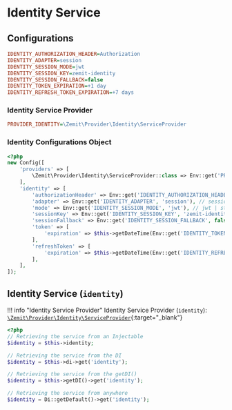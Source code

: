 # Identity Service

## Configurations

```ini
IDENTITY_AUTHORIZATION_HEADER=Authorization
IDENTITY_ADAPTER=session
IDENTITY_SESSION_MODE=jwt
IDENTITY_SESSION_KEY=zemit-identity
IDENTITY_SESSION_FALLBACK=false
IDENTITY_TOKEN_EXPIRATION=+1 day
IDENTITY_REFRESH_TOKEN_EXPIRATION=+7 days
```

### Identity Service Provider

```ini
PROVIDER_IDENTITY=\Zemit\Provider\Identity\ServiceProvider
```

### Identity Configurations Object

```php
<?php
new Config([
    'providers' => [
        \Zemit\Provider\Identity\ServiceProvider::class => Env::get('PROVIDER_IDENTITY', \Zemit\Provider\Identity\ServiceProvider::class),
    ],
    'identity' => [
        'authorizationHeader' => Env::get('IDENTITY_AUTHORIZATION_HEADER', 'Authorization'),
        'adapter' => Env::get('IDENTITY_ADAPTER', 'session'), // session | database
        'mode' => Env::get('IDENTITY_SESSION_MODE', 'jwt'), // jwt | string
        'sessionKey' => Env::get('IDENTITY_SESSION_KEY', 'zemit-identity'),
        'sessionFallback' => Env::get('IDENTITY_SESSION_FALLBACK', false),
        'token' => [
            'expiration' => $this->getDateTime(Env::get('IDENTITY_TOKEN_EXPIRATION', '+1 day'), $now)->getTimestamp(),
        ],
        'refreshToken' => [
            'expiration' => $this->getDateTime(Env::get('IDENTITY_REFRESH_TOKEN_EXPIRATION', '+7 day'), $now)->getTimestamp(),
        ],
    ],
]);
```

## Identity Service (`identity`)

!!! info "Identity Service Provider"
    Identity Service Provider (`identity`):
    [`\Zemit\Provider\Identity\ServiceProvider`](https://github.com/zemit-cms/core/blob/master/src/Provider/Identity/ServiceProvider.php){:target="_blank"}

```php
<?php
// Retrieving the service from an Injectable
$identity = $this->identity;

// Retrieving the service from the DI
$identity = $this->di->get('identity');

// Retrieving the service from the getDI()
$identity = $this->getDI()->get('identity');

// Retrieving the service from anywhere
$identity = Di::getDefault()->get('identity');
```
